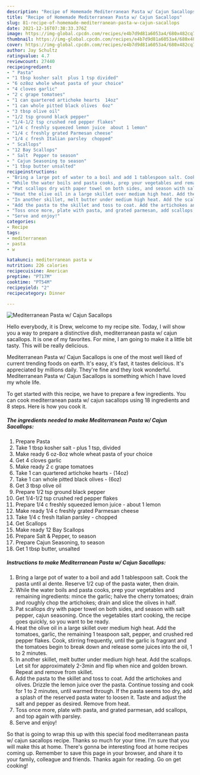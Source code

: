 ```yaml
---
description: "Recipe of Homemade Mediterranean Pasta w/ Cajun Sacallops"
title: "Recipe of Homemade Mediterranean Pasta w/ Cajun Sacallops"
slug: 81-recipe-of-homemade-mediterranean-pasta-w-cajun-sacallops
date: 2021-12-16T07:38:33.376Z
image: https://img-global.cpcdn.com/recipes/e4b7d9d81a6053a4/680x482cq70/mediterranean-pasta-w-cajun-sacallops-recipe-main-photo.jpg
thumbnail: https://img-global.cpcdn.com/recipes/e4b7d9d81a6053a4/680x482cq70/mediterranean-pasta-w-cajun-sacallops-recipe-main-photo.jpg
cover: https://img-global.cpcdn.com/recipes/e4b7d9d81a6053a4/680x482cq70/mediterranean-pasta-w-cajun-sacallops-recipe-main-photo.jpg
author: Jay Schultz
ratingvalue: 4.7
reviewcount: 27440
recipeingredient:
- " Pasta"
- "1 tbsp kosher salt  plus 1 tsp divided"
- "6 oz8oz whole wheat pasta of your choice"
- "4 cloves garlic"
- "2 c grape tomatoes"
- "1 can quartered artichoke hearts  14oz"
- "1 can whole pitted black olives  6oz"
- "3 tbsp olive oil"
- "1/2 tsp ground black pepper"
- "1/4-1/2 tsp crushed red pepper flakes"
- "1/4 c freshly squeezed lemon juice  about 1 lemon"
- "1/4 c freshly grated Parmesan cheese"
- "1/4 c fresh Italian parsley  chopped"
- " Scallops"
- "12 Bay Scallops"
- " Salt  Pepper to season"
- " Cajun Seasoning to season"
- "1 tbsp butter unsalted"
recipeinstructions:
- "Bring a large pot of water to a boil and add 1 tablespoon salt. Cook the pasta until al dente. Reserve 1/2 cup of the pasta water, then drain."
- "While the water boils and pasta cooks, prep your vegetables and remaining ingredients: mince the garlic; halve the cherry tomatoes; drain and roughly chop the artichokes; drain and slice the olives in half."
- "Pat scallops dry with paper towel on both sides, and season with salt pepper, cajun seasoning. Once the vegetables start cooking, the recipe goes quickly, so you want to be ready."
- "Heat the olive oil in a large skillet over medium high heat. Add the tomatoes, garlic, the remaining 1 teaspoon salt, pepper, and crushed red pepper flakes. Cook, stirring frequently, until the garlic is fragrant and the tomatoes begin to break down and release some juices into the oil, 1 to 2 minutes."
- "In another skillet, melt butter under medium high heat. Add the scallops. Let sit for approximately 2-3min and flip when nice and golden brown. Repeat and remove from skillet."
- "Add the pasta to the skillet and toss to coat. Add the artichokes and olives. Drizzle the lemon juice over the pasta. Continue tossing and cook for 1 to 2 minutes, until warmed through. If the pasta seems too dry, add a splash of the reserved pasta water to loosen it. Taste and adjust the salt and pepper as desired. Remove from heat."
- "Toss once more, plate with pasta, and grated parmesan, add scallops, and top again with parsley."
- "Serve and enjoy!"
categories:
- Recipe
tags:
- mediterranean
- pasta
- w

katakunci: mediterranean pasta w 
nutrition: 226 calories
recipecuisine: American
preptime: "PT17M"
cooktime: "PT54M"
recipeyield: "2"
recipecategory: Dinner

---
```



![Mediterranean Pasta w/ Cajun Sacallops](https://img-global.cpcdn.com/recipes/e4b7d9d81a6053a4/680x482cq70/mediterranean-pasta-w-cajun-sacallops-recipe-main-photo.jpg)

Hello everybody, it is Drew, welcome to my recipe site. Today, I will show you a way to prepare a distinctive dish, mediterranean pasta w/ cajun sacallops. It is one of my favorites. For mine, I am going to make it a little bit tasty. This will be really delicious.

Mediterranean Pasta w/ Cajun Sacallops is one of the most well liked of current trending foods on earth. It's easy, it's fast, it tastes delicious. It's appreciated by millions daily. They're fine and they look wonderful. Mediterranean Pasta w/ Cajun Sacallops is something which I have loved my whole life.




To get started with this recipe, we have to prepare a few ingredients. You can cook mediterranean pasta w/ cajun sacallops using 18 ingredients and 8 steps. Here is how you cook it.

<!--inarticleads1-->

##### The ingredients needed to make Mediterranean Pasta w/ Cajun Sacallops:

1. Prepare  Pasta
1. Take 1 tbsp kosher salt - plus 1 tsp, divided
1. Make ready 6 oz-8oz whole wheat pasta of your choice
1. Get 4 cloves garlic
1. Make ready 2 c grape tomatoes
1. Take 1 can quartered artichoke hearts - (14oz)
1. Take 1 can whole pitted black olives - (6oz)
1. Get 3 tbsp olive oil
1. Prepare 1/2 tsp ground black pepper
1. Get 1/4-1/2 tsp crushed red pepper flakes
1. Prepare 1/4 c freshly squeezed lemon juice - about 1 lemon
1. Make ready 1/4 c freshly grated Parmesan cheese
1. Take 1/4 c fresh Italian parsley - chopped
1. Get  Scallops
1. Make ready 12 Bay Scallops
1. Prepare  Salt &amp; Pepper, to season
1. Prepare  Cajun Seasoning, to season
1. Get 1 tbsp butter, unsalted




<!--inarticleads2-->

##### Instructions to make Mediterranean Pasta w/ Cajun Sacallops:

1. Bring a large pot of water to a boil and add 1 tablespoon salt. Cook the pasta until al dente. Reserve 1/2 cup of the pasta water, then drain.
1. While the water boils and pasta cooks, prep your vegetables and remaining ingredients: mince the garlic; halve the cherry tomatoes; drain and roughly chop the artichokes; drain and slice the olives in half.
1. Pat scallops dry with paper towel on both sides, and season with salt pepper, cajun seasoning. Once the vegetables start cooking, the recipe goes quickly, so you want to be ready.
1. Heat the olive oil in a large skillet over medium high heat. Add the tomatoes, garlic, the remaining 1 teaspoon salt, pepper, and crushed red pepper flakes. Cook, stirring frequently, until the garlic is fragrant and the tomatoes begin to break down and release some juices into the oil, 1 to 2 minutes.
1. In another skillet, melt butter under medium high heat. Add the scallops. Let sit for approximately 2-3min and flip when nice and golden brown. Repeat and remove from skillet.
1. Add the pasta to the skillet and toss to coat. Add the artichokes and olives. Drizzle the lemon juice over the pasta. Continue tossing and cook for 1 to 2 minutes, until warmed through. If the pasta seems too dry, add a splash of the reserved pasta water to loosen it. Taste and adjust the salt and pepper as desired. Remove from heat.
1. Toss once more, plate with pasta, and grated parmesan, add scallops, and top again with parsley.
1. Serve and enjoy!




So that is going to wrap this up with this special food mediterranean pasta w/ cajun sacallops recipe. Thanks so much for your time. I'm sure that you will make this at home. There's gonna be interesting food at home recipes coming up. Remember to save this page in your browser, and share it to your family, colleague and friends. Thanks again for reading. Go on get cooking!
